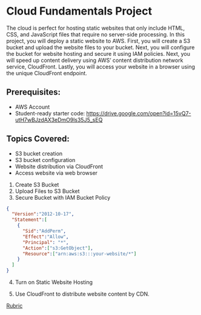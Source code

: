 # Cloud Fundamentals Project

The cloud is perfect for hosting static websites that only include HTML, CSS, and JavaScript files that require no server-side processing. In this project, you will deploy a static website to AWS. First, you will create a S3 bucket and upload the website files to your bucket. Next, you will configure the bucket for website hosting and secure it using IAM policies. Next, you will speed up content delivery using AWS’ content distribution network service, CloudFront. Lastly, you will access your website in a browser using the unique CloudFront endpoint.

## Prerequisites:

- AWS Account
- Student-ready starter code: https://drive.google.com/open?id=15vQ7-utH7wBJzdAX3eDmO9ls35J5_sEQ

## Topics Covered:

- S3 bucket creation
- S3 bucket configuration
- Website distribution via CloudFront
- Access website via web browser



1. Create S3 Bucket
2. Upload Files to S3 Bucket
3. Secure Bucket with IAM Bucket Policy

```json
{
  "Version":"2012-10-17",
  "Statement":[
    {
      "Sid":"AddPerm",
      "Effect":"Allow",
      "Principal": "*",
      "Action":["s3:GetObject"],
      "Resource":["arn:aws:s3:::your-website/*"]
    }
  ]
}
```

4. Turn on Static Website Hosting

5. Use CloudFront to distribute website content by CDN.

   

[Rubric](https://review.udacity.com/#!/rubrics/2573/view)